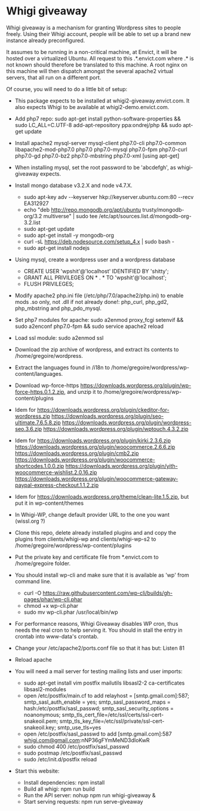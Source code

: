 # Whigi giveaway
Whigi giveaway is a mechanism for granting Wordpress sites to people freely. Using their Whigi account, people will be able to set up a brand new
instance already preconfigured.

It assumes to be running in a non-critical machine, at Envict, it will be hosted over a virtualized Ubuntu. All request to this .\*.envict.com where .\* is not
known should therefore be translated to this machine. A root nginx on this machine will then dispatch amongst the several apache2 virtual servers, that all run on a
different port.

Of course, you will need to do a little bit of setup:
- This package expects to be installed at whigi2-giveaway.envict.com. It also expects Whigi to be available at whigi2-demo.envict.com.
- Add php7 repo: sudo apt-get install python-software-properties && sudo LC_ALL=C.UTF-8 add-apt-repository ppa:ondrej/php && sudo apt-get update
- Install apache2 mysql-server mysql-client php7.0-cli php7.0-common libapache2-mod-php7.0 php7.0 php7.0-mysql php7.0-fpm php7.0-curl php7.0-gd php7.0-bz2 php7.0-mbstring php7.0-xml [using apt-get]
- When installing mysql, set the root password to be 'abcdefgh', as whigi-giveaway expects.
- Install mongo database v3.2.X and node v4.7.X.
  - sudo apt-key adv --keyserver hkp://keyserver.ubuntu.com:80 --recv EA312927
  - echo "deb http://repo.mongodb.org/apt/ubuntu trusty/mongodb-org/3.2 multiverse" | sudo tee /etc/apt/sources.list.d/mongodb-org-3.2.list
  - sudo apt-get update
  - sudo apt-get install -y mongodb-org
  - curl -sL https://deb.nodesource.com/setup_4.x | sudo bash -
  - sudo apt-get install nodejs
- Using mysql, create a wordpress user and a wordpress database
  - CREATE USER 'wpshit'@'localhost' IDENTIFIED BY 'shitty';
  - GRANT ALL PRIVILEGES ON * . * TO 'wpshit'@'localhost';
  - FLUSH PRIVILEGES;
- Modify apache2 php.ini file (/etc/php/7.0/apache2/php.ini) to enable mods .so only, not .dll if not already done!: php\_curl, php\_gd2, php\_mbstring and php\_pdo\_mysql.
- Set php7 modules for apache: sudo a2enmod proxy_fcgi setenvif && sudo a2enconf php7.0-fpm && sudo service apache2 reload
- Load ssl module: sudo a2enmod ssl
- Download the zip archive of wordpress, and extract its contents to /home/gregoire/wordpress.
- Extract the languages found in /i18n to /home/gregoire/wordpress/wp-content/languages.
- Download wp-force-https https://downloads.wordpress.org/plugin/wp-force-https.0.1.2.zip, and unzip it to /home/gregoire/wordpress/wp-content/plugins
- Idem for https://downloads.wordpress.org/plugin/ckeditor-for-wordpress.zip https://downloads.wordpress.org/plugin/seo-ultimate.7.6.5.8.zip https://downloads.wordpress.org/plugin/wordpress-seo.3.6.zip https://downloads.wordpress.org/plugin/wptouch.4.3.2.zip
- Idem for https://downloads.wordpress.org/plugin/kirki.2.3.6.zip https://downloads.wordpress.org/plugin/woocommerce.2.6.6.zip https://downloads.wordpress.org/plugin/cmb2.zip https://downloads.wordpress.org/plugin/woocommerce-shortcodes.1.0.0.zip
   https://downloads.wordpress.org/plugin/yith-woocommerce-wishlist.2.0.16.zip https://downloads.wordpress.org/plugin/woocommerce-gateway-paypal-express-checkout.1.1.2.zip
- Idem for https://downloads.wordpress.org/theme/clean-lite.1.5.zip, but put it in wp-content/themes
- In Whigi-WP, change default provider URL to the one you want (wissl.org ?)
- Clone this repo, delete already installed plugins and and copy the plugins from clients/whigi-wp and clients/whigi-wp-s2 to /home/gregoire/wordpress/wp-content/plugins

- Put the private key and certificate file from \*.envict.com to /home/gregoire folder.
- You should install wp-cli and make sure that it is available as 'wp' from command line.
  - curl -O https://raw.githubusercontent.com/wp-cli/builds/gh-pages/phar/wp-cli.phar
  - chmod +x wp-cli.phar
  - sudo mv wp-cli.phar /usr/local/bin/wp

- For performance reasons, Whigi Giveaway disables WP cron, thus needs the real cron to help serving it. You should in stall the entry in crontab into www-data's crontab.

- Change your /etc/apache2/ports.conf file so that it has but: Listen 81
- Reload apache

- You will need a mail server for testing mailing lists and user imports:
  - sudo apt-get install vim postfix mailutils libsasl2-2 ca-certificates libsasl2-modules
  - open /etc/postfix/main.cf to add relayhost = [smtp.gmail.com]:587; smtp\_sasl\_auth\_enable = yes; smtp\_sasl\_password\_maps = hash:/etc/postfix/sasl\_passwd; smtp\_sasl\_security\_options = noanonymous; smtp\_tls\_cert\_file=/etc/ssl/certs/ssl-cert-snakeoil.pem; smtp\_tls\_key\_file=/etc/ssl/private/ssl-cert-snakeoil.key; smtp\_use\_tls=yes
  - open /etc/postfix/sasl\_passwd to add [smtp.gmail.com]:587 whigi.com@gmail.com:nNP36gFYmMeND3dIoKwR
  - sudo chmod 400 /etc/postfix/sasl\_passwd
  - sudo postmap /etc/postfix/sasl\_passwd
  - sudo /etc/init.d/postfix reload

- Start this website:
  - Install dependencies: npm install
  - Build all whigi: npm run build
  - Run the API server: nohup npm run whigi-giveaway &
  - Start serving requests: npm run serve-giveaway